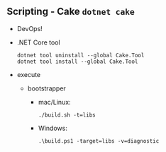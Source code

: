## Scripting - Cake `dotnet cake`

*   DevOps!

*   .NET Core tool

        dotnet tool uninstall --global Cake.Tool
        dotnet tool install --global Cake.Tool

*   execute

    *   bootstrapper

        *   mac/Linux: 
        
                ./build.sh -t=libs

        *   Windows: 
        
                .\build.ps1 -target=libs -v=diagnostic

